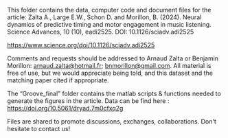 This folder contains the data, computer code and document files for the article:
Zalta A., Large E.W., Schon D. and Morillon, B. (2024). Neural dynamics of predictive timing and motor engagement in music listening. Science Advances, 10 (10), eadi2525.
DOI: 10.1126/sciadv.adi2525

https://www.science.org/doi/10.1126/sciadv.adi2525

Comments and requests should be addressed to Arnaud Zalta or Benjamin Morillon: arnaud.zalta@hotmail.fr; bnmorillon@gmail.com. All material is free of use, but we would appreciate being told, and this dataset and the matching paper cited if appropriate.

The “Groove_final” folder contains the matlab scripts & functions needed to generate the figures in the article.
Data can be find here : https://doi.org/10.5061/dryad.7m0cfxq2g

Files are shared to promote discussions, exchanges, collaborations. Don't hesitate to contact us!

##

